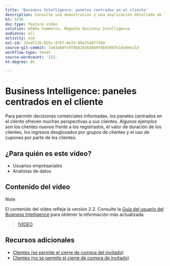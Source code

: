 ```yaml
---
title: 'Business Intelligence: paneles centrados en el cliente'
description: Consulte una demostración y una explicación detallada de los paneles centrados en el cliente.
kt: 5736
doc-type: feature video
solution: Adobe Commerce, Magento Business Intelligence
audience: all
activity: use
exl-id: 32ed7126-825c-475f-8e7d-69a754077589
source-git-commit: 7a93a60fc0f0b82636b669f0b9300fe1de94ec53
workflow-type: tm+mt
source-wordcount: '111'
ht-degree: 0%

---
```


# Business Intelligence: paneles centrados en el cliente

Para permitir decisiones comerciales informadas, los paneles centrados en el cliente ofrecen muchas perspectivas a sus clientes. Algunos ejemplos son los clientes nuevos frente a los registrados, el valor de duración de los clientes, los ingresos desglosados por grupos de clientes y el uso de cupones por parte de los clientes.

## ¿Para quién es este vídeo?

- Usuarios empresariales
- Analistas de datos

## Contenido del vídeo

>[!NOTE]
>
>El contenido del vídeo refleja la versión 2.2. Consulte la [Guía del usuario del Business Intelligence](https://docs.magento.com/mbi/) para obtener la información más actualizada.

>[!VIDEO](https://video.tv.adobe.com/v/35990?quality=12&learn=on)

## Recursos adicionales

- [Clientes (se permite el cierre de compra del invitado)](https://docs.magento.com/mbi/data-user/dashboards/dashboards-pro.html#customers-guest-checkout-allowed)
- [Clientes (no se permite el cierre de compra de invitado)](https://docs.magento.com/mbi/data-user/dashboards/dashboards-pro.html#customers-no-guest-checkout-allowed)
